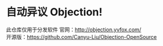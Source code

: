 # 自动异议 Objection!
此仓库仅用于分发软件
官网：http://objection.yvfox.com/  
开源版：https://github.com/Canyu-Liu/Objection-OpenSource
